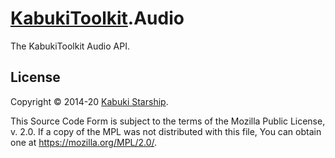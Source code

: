 # [KabukiToolkit](https://github.com/KabukiStarship/KabukiToolkit).Audio

The KabukiToolkit Audio API.

## License

Copyright © 2014-20 [Kabuki Starship](https://kabukistarship.com).

This Source Code Form is subject to the terms of the Mozilla Public License, v. 2.0. If a copy of the MPL was not distributed with this file, You can obtain one at <https://mozilla.org/MPL/2.0/>.

